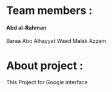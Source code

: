 # Team members :
#### Abd al-Rahman 
Baraa Abo Alhayyat 
Waed 
Malak Azzam
# About project :
This Project for Google interface
